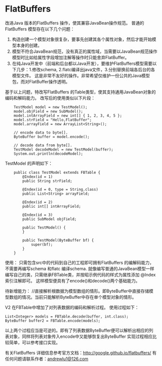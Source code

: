 # FlatBuffers
改进Java 版本的FlatBuffers 操作，使其兼容JavaBean操作规范。
普通的FlatBuffers 模型存在以下几个问题：
1. 构造创建一个模型对象很复杂，要事先创建其各个属性对象，然后才能开始模型本身的创建。
2. 模型不符合JavaBean规范，没有真正的属性域，当需要以JavaBean规范操作模型时比如给属性字段增加注解等操作时只能舍弃FlatBuffer。
3. 在纯Java开发中（前端和后台都以Java开发），要维护FlatBuffers模型需要以下几步：1.修改schema, 2.flatc编译出java文件，3.分别替换前端各后台的各模型文件。
这是非常不友好的操作。非常希望仅维护一份公共的Java模型包，而对FlatBuffer操作透明。

基于以上问题，特改写FlatBuffers 的Table类型，使其支持通用JavaBean对象的编码和解码能力。
改写后的使用类似以下片段：
	
		TestModel model = new TestModel();
		model.objField = new SubModel();
		model.intArrayField = new int[] { 1, 2, 3, 4, 5 };
		model.strField = "Hello,FlatBuffer";
		model.arrayField = new ArrayList<String>();

		// encode data to byte[].
		ByteBuffer buffer = model.encode();

		// decode data from byte[].
		TestModel decodeModel = new TestModel(buffer);
		System.out.println(decodeModel);
    
TestModel 的声明如下：

        public class TestModel extends FBTable {
            @Index(id = 1)
            public String strField;

            @Index(id = 0, type = String.class)
            public List<String> arrayField;

            @Index(id = 2)
            public int[] intArrayField;

            @Index(id = 3)
            public SubModel objField;

            public TestModel() {
            }

            public TestModel(ByteBuffer bf) {
                super(bf);
            }
        }
	
使用：
只需包含src中的代码到自己的工程即可拥有FlatBuffers 的编解码能力，不需要再编写schema 和flatc 编译schema. 
就像编写普通的JavaBean模型一样编写自己的类，只需继承FBTable类，并按昭示例代码的样式为属性添加 @Index索引注解即可。
这样模型便具有了encode()和decode()两个基础能力。

待新增能力：
//直接解析根数据为模型数组的情形。即ByteBuffer中直接存储模型数组的情况。当前只能解析ByteBuffer中存在单个模型对象的情形。

V2 在FBTable中增加了对列表数据的编码和解析过程。
使用过程如下：

	List<Integer> models = FBTable.decode(buffer, int.class);
	ByteBuffer buffer2 = FBTable.encode(models);

以上两个过程应当是可逆的。即有了列表数据ByteBuffer便可以解析出相应的列表对象，同样将列表对象传入encode中又能够恢复出ByteBuffer
实现过程相应比较简单，可以参考接口实现。

有关FlatBuffers 详细信息参考官方文档：http://google.github.io/flatbuffers/
有任何问题请联系作者：andrewlu1@126.com

